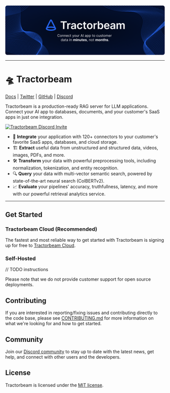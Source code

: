 ![Tractorbeam Header Image](/header.png)

----

# 🛸 Tractorbeam

[Docs](https://tractorbeam.ai/docs) | [Twitter](https://tractorbeam.ai/twitter) | [GitHub](https://tractorbeam.ai/github-org) | [Discord](https://tractorbeam.ai/discord)


Tractorbeam is a production-ready RAG server for LLM applications. Connect your AI app to databases, documents, and your customer's SaaS apps in just one integration.

[![Tractorbeam Discord Invite](https://img.shields.io/discord/1201962167767932978?color=%237289DA&label=chat&logo=discord&logoColor=white)](https://tractorbeam.ai/discord)


- 🔗 **Integrate** your application with 120+ connectors to your customer's favorite SaaS apps, databases, and cloud storage.
- 🏗️ **Extract** useful data from unstructured and structured data, videos, images, PDFs, and more.
- 🛠 **Transform** your data with powerful preprocessing tools, including normalization, tokenization, and entity recognition.
- 🔍 **Query** your data with multi-vector semantic search, powered by state-of-the-art neural search (ColBERTv2).
- 📈 **Evaluate** your pipelines' accuracy, truthfullness, latency, and more with our powerful retrieval analytics service.
----

## Get Started

### Tractorbeam Cloud (Recommended)

The fastest and most reliable way to get started with Tractorbeam is signing up for free to [Tractorbeam Cloud](https://tractorbeam.ai/).

### Self-Hosted

// TODO instructions

Please note that we do not provide customer support for open source deployments. 

## Contributing

If you are interested in reporting/fixing issues and contributing directly to the code base, please see [CONTRIBUTING.md](CONTRIBUTING.md) for more information on what we're looking for and how to get started.

## Community

Join our [Discord community](https://tractorbeam.ai/discord) to stay up to date with the latest news, get help, and connect with other users and the developers.


## License

Tractorbeam is licensed under the [MIT license](https://github.com/tractorbeamai/tractorbeam/blob/main/LICENSE).


